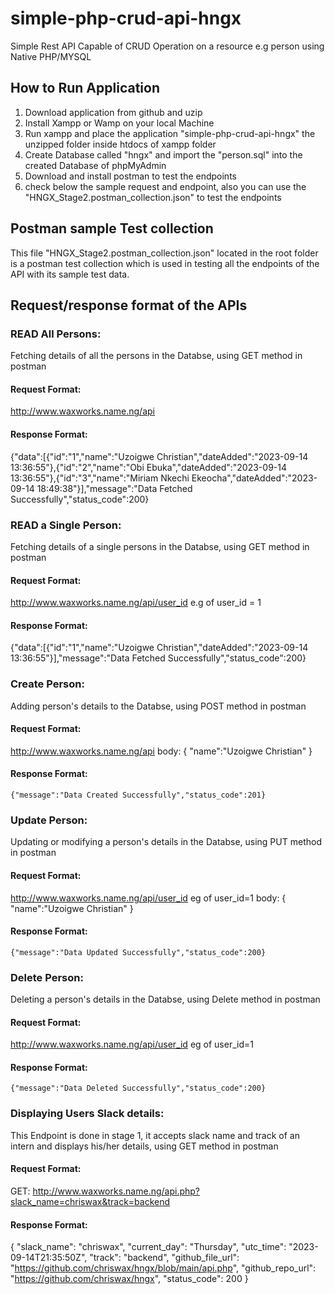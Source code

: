 # simple-php-crud-api-hngx
Simple Rest API Capable of CRUD Operation on a resource e.g person using Native PHP/MYSQL

## How to Run Application
1. Download application from github and uzip
2. Install Xampp or Wamp on your local Machine
3. Run xampp and place the application "simple-php-crud-api-hngx" the unzipped folder inside htdocs of xampp folder
4. Create Database called "hngx" and import the "person.sql" into the created Database of phpMyAdmin
5. Download and install postman to test the endpoints
6. check below the sample request and endpoint, also you can use the "HNGX_Stage2.postman_collection.json" to test the endpoints

## Postman sample Test collection
This file "HNGX_Stage2.postman_collection.json" located in the root folder is a postman test collection which is used in testing all the endpoints of the API with its sample test data.

## Request/response format of the APIs

### READ All Persons: 
Fetching details of all the persons in the Databse, using GET method in postman
#### Request Format: 
http://www.waxworks.name.ng/api
#### Response Format:
{"data":[{"id":"1","name":"Uzoigwe Christian","dateAdded":"2023-09-14 13:36:55"},{"id":"2","name":"Obi Ebuka","dateAdded":"2023-09-14 13:36:55"},{"id":"3","name":"Miriam Nkechi Ekeocha","dateAdded":"2023-09-14 18:49:38"}],"message":"Data Fetched Successfully","status_code":200}

### READ a Single Person: 
Fetching details of a single persons in the Databse, using GET method in postman
#### Request Format: 
http://www.waxworks.name.ng/api/user_id        e.g of user_id = 1
#### Response Format:
{"data":[{"id":"1","name":"Uzoigwe Christian","dateAdded":"2023-09-14 13:36:55"}],"message":"Data Fetched Successfully","status_code":200}


### Create Person: 
Adding person's details to the Databse, using POST method in postman
#### Request Format: 
http://www.waxworks.name.ng/api
body: {
        "name":"Uzoigwe Christian"
      }
#### Response Format:
    {"message":"Data Created Successfully","status_code":201}
 

### Update Person: 
Updating or modifying a person's details in the Databse, using PUT method in postman
#### Request Format: 
http://www.waxworks.name.ng/api/user_id    eg of user_id=1
body: {
        "name":"Uzoigwe Christian"
      }
#### Response Format:
    {"message":"Data Updated Successfully","status_code":200}


### Delete Person: 
Deleting a person's details in the Databse, using Delete method in postman
#### Request Format: 
http://www.waxworks.name.ng/api/user_id    eg of user_id=1
#### Response Format:
    {"message":"Data Deleted Successfully","status_code":200}

### Displaying Users Slack details: 
This Endpoint is done in stage 1, it accepts slack name and track of an intern and displays his/her details, using GET method in postman
#### Request Format: 
GET: http://www.waxworks.name.ng/api.php?slack_name=chriswax&track=backend
#### Response Format:
   {
    "slack_name": "chriswax",
    "current_day": "Thursday",
    "utc_time": "2023-09-14T21:35:50Z",
    "track": "backend",
    "github_file_url": "https://github.com/chriswax/hngx/blob/main/api.php",
    "github_repo_url": "https://github.com/chriswax/hngx",
    "status_code": 200
 }



